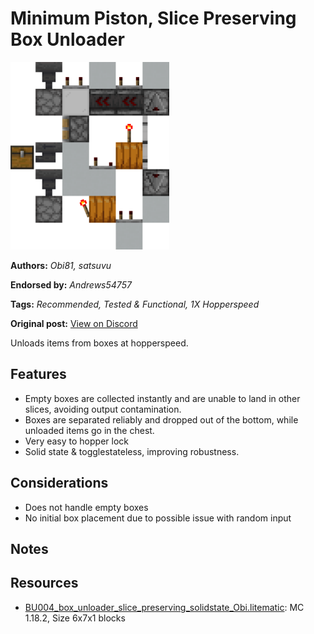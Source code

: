 # Minimum Piston, Slice Preserving Box Unloader
<img alt="unknown.png" src="images/unknown.png?raw=1" height="300px">

**Authors:** *Obi81, satsuvu*

**Endorsed by:** *Andrews54757*

**Tags:** *Recommended, Tested & Functional, 1X Hopperspeed*

**Original post:** [View on Discord](https://discord.com/channels/1375556143186837695/1388317057002504253)

Unloads items from boxes at hopperspeed.
## Features
- Empty boxes are collected instantly and are unable to land in other slices, avoiding output contamination.
- Boxes are separated reliably and dropped out of the bottom, while unloaded items go in the chest.
- Very easy to hopper lock
- Solid state & togglestateless, improving robustness.
## Considerations
- Does not handle empty boxes
- No initial box placement due to possible issue with random input
## Notes

## Resources
- [BU004_box_unloader_slice_preserving_solidstate_Obi.litematic](attachments/BU004_box_unloader_slice_preserving_solidstate_Obi.litematic): MC 1.18.2, Size 6x7x1 blocks
